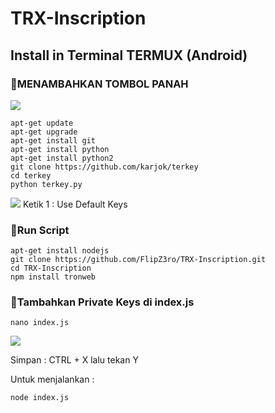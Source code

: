 ﻿# TRX-Inscription

## Install in Terminal TERMUX (Android)

### 🔘MENAMBAHKAN TOMBOL PANAH 

<img  height="auto" src="https://i.imgur.com/0PwrciR.jpg">

```
apt-get update
apt-get upgrade
apt-get install git 
apt-get install python 
apt-get install python2 
git clone https://github.com/karjok/terkey
cd terkey
python terkey.py
```
<img height="auto" src="https://github.com/karjok/terkey/blob/master/screenshot.jpg">
Ketik 1 : Use Default Keys


### 🔘Run Script

```
apt-get install nodejs
git clone https://github.com/FlipZ3ro/TRX-Inscription.git
cd TRX-Inscription
npm install tronweb
```

### 🔘Tambahkan Private Keys di index.js

```
nano index.js
```
<img  height="auto" src="https://i.imgur.com/NZScHhU.jpeg">

Simpan : CTRL + X lalu tekan Y

Untuk menjalankan :

``
node index.js
``
